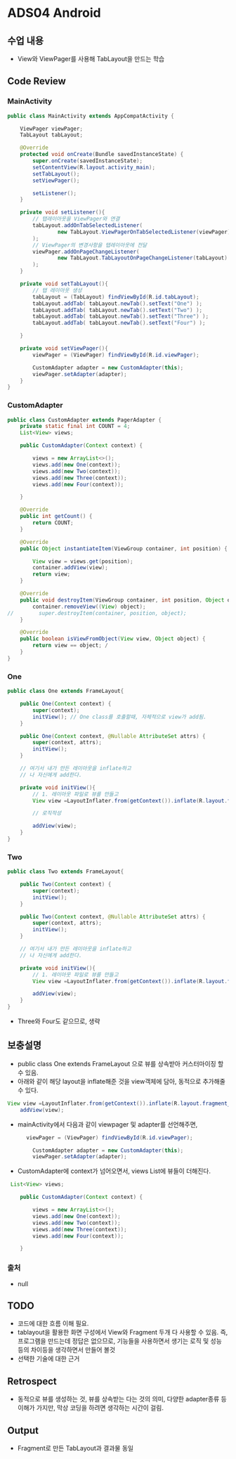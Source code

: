 # ADS04 Android

## 수업 내용

- View와 ViewPager를 사용해 TabLayout을 만드는 학습

## Code Review

### MainActivity

```Java
public class MainActivity extends AppCompatActivity {

    ViewPager viewPager;
    TabLayout tabLayout;

    @Override
    protected void onCreate(Bundle savedInstanceState) {
        super.onCreate(savedInstanceState);
        setContentView(R.layout.activity_main);
        setTabLayout();
        setViewPager();

        setListener();
    }

    private void setListener(){
        // 탭레이아웃을 ViewPager와 연결
        tabLayout.addOnTabSelectedListener(
                new TabLayout.ViewPagerOnTabSelectedListener(viewPager)
        );
        // ViewPager의 변경사항을 탭레이아웃에 전달
        viewPager.addOnPageChangeListener(
                new TabLayout.TabLayoutOnPageChangeListener(tabLayout)
        );
    }

    private void setTabLayout(){
        // 탭 레이아웃 생성
        tabLayout = (TabLayout) findViewById(R.id.tabLayout);
        tabLayout.addTab( tabLayout.newTab().setText("One") );
        tabLayout.addTab( tabLayout.newTab().setText("Two") );
        tabLayout.addTab( tabLayout.newTab().setText("Three") );
        tabLayout.addTab( tabLayout.newTab().setText("Four") );

    }

    private void setViewPager(){
        viewPager = (ViewPager) findViewById(R.id.viewPager);

        CustomAdapter adapter = new CustomAdapter(this);
        viewPager.setAdapter(adapter);
    }
}
```

### CustomAdapter

``` Java
public class CustomAdapter extends PagerAdapter {
    private static final int COUNT = 4;
    List<View> views;

    public CustomAdapter(Context context) {

        views = new ArrayList<>();
        views.add(new One(context));
        views.add(new Two(context));
        views.add(new Three(context));
        views.add(new Four(context));

    }

    @Override
    public int getCount() {
        return COUNT;
    }

    @Override
    public Object instantiateItem(ViewGroup container, int position) {

        View view = views.get(position);
        container.addView(view);
        return view;
    }

    @Override
    public void destroyItem(ViewGroup container, int position, Object object) {
        container.removeView((View) object);
//        super.destroyItem(container, position, object);
    }

    @Override
    public boolean isViewFromObject(View view, Object object) {
        return view == object; /
    }
}
```

### One

```Java
public class One extends FrameLayout{ 

    public One(Context context) {
        super(context);
        initView(); // One class를 호출할때, 자체적으로 view가 add됨.
    }

    public One(Context context, @Nullable AttributeSet attrs) {
        super(context, attrs);
        initView();
    }

    // 여기서 내가 만든 레이아웃을 inflate하고
    // 나 자신에게 add한다.

    private void initView(){
        // 1. 레이아웃 파일로 뷰를 만들고
        View view =LayoutInflater.from(getContext()).inflate(R.layout.fragment_one, null);

        // 로직작성

        addView(view);
    }
}
```

### Two

``` Java
public class Two extends FrameLayout{

    public Two(Context context) {
        super(context);
        initView();
    }

    public Two(Context context, @Nullable AttributeSet attrs) {
        super(context, attrs);
        initView();
    }

    // 여기서 내가 만든 레이아웃을 inflate하고
    // 나 자신에게 add한다.

    private void initView(){
        // 1. 레이아웃 파일로 뷰를 만들고
        View view =LayoutInflater.from(getContext()).inflate(R.layout.fragment_two, null);

        addView(view);
    }
}
```

- Three와 Four도 같으므로, 생략


## 보충설명

- public class One extends FrameLayout 으로 뷰를 상속받아 커스터마이징 할 수 있음.
- 아래와 같이 해당 layout을 inflate해준 것을 view객체에 담아, 동적으로 추가해줄 수 있다. 
```Java
View view =LayoutInflater.from(getContext()).inflate(R.layout.fragment_two, null);
    addView(view);
```
- mainActivity에서 다음과 같이 viewpager 및 adapter를 선언해주면,
```Java
      viewPager = (ViewPager) findViewById(R.id.viewPager);

        CustomAdapter adapter = new CustomAdapter(this);
        viewPager.setAdapter(adapter);
```
- CustomAdapter에 context가 넘어오면서, views List에 뷰들이 더해진다.
```Java
 List<View> views;

    public CustomAdapter(Context context) {

        views = new ArrayList<>();
        views.add(new One(context));
        views.add(new Two(context));
        views.add(new Three(context));
        views.add(new Four(context));

    }
```

### 출처

- null

## TODO

- 코드에 대한 흐름 이해 필요.
- tablayout을 활용한 화면 구성에서 View와 Fragment 두개 다 사용할 수 있음. 즉, 프로그램을 만드는데 정답은 없으므로, 기능들을 사용하면서 생기는 로직 및 성능 등의 차이등을 생각하면서 만들어 볼것 
- 선택한 기술에 대한 근거


## Retrospect

- 동적으로 뷰를 생성하는 것, 뷰를 상속받는 다는 것의 의미, 다양한 adapter종류 등 이해가 가지만, 막상 코딩을 하려면 생각하는 시간이 걸림. 

## Output

- Fragment로 만든 TabLayout과 결과물 동일